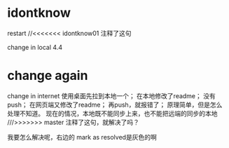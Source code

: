 # idontknow
restart
//<<<<<<< idontknow01     注释了这句

change in local 4.4

change again
=======
change in internet
使用桌面先拉到本地一个；
在本地修改了readme；
没有push；
在网页端又修改了readme；
再push，就报错了；
原理简单，但是怎么处理不知道。
现在的情况，本地既不能同步上来，也不能把远端的同步的本地
///>>>>>>> master  注释了这句，就解决了吗？



我要怎么解决呢，右边的 mark as resolved是灰色的啊
